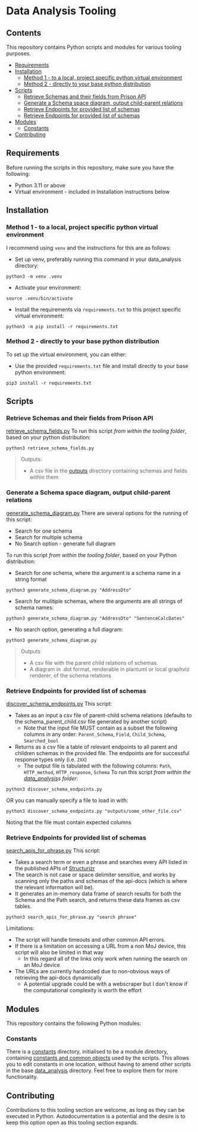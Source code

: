 # Data Analysis Tooling <!-- omit in toc -->

## Contents <!-- omit in toc -->
This repository contains Python scripts and modules for various tooling purposes.

- [Requirements](#requirements)
- [Installation](#installation)
  - [Method 1 - to a local, project specific python virtual environment](#method-1---to-a-local-project-specific-python-virtual-environment)
  - [Method 2 - directly to your base python distribution](#method-2---directly-to-your-base-python-distribution)
- [Scripts](#scripts)
  - [Retrieve Schemas and their fields from Prison API](#retrieve-schemas-and-their-fields-from-prison-api)
  - [Generate a Schema space diagram, output child-parent relations](#generate-a-schema-space-diagram-output-child-parent-relations)
  - [Retrieve Endpoints for provided list of schemas](#retrieve-endpoints-for-provided-list-of-schemas)
  - [Retrieve Endpoints for provided list of schemas](#retrieve-endpoints-for-provided-list-of-schemas-1)
- [Modules](#modules)
  - [Constants](#constants)
- [Contributing](#contributing)

## Requirements

Before running the scripts in this repository, make sure you have the following:

- Python 3.11 or above
- Virtual environment - included in Installation instructions below

## Installation
### Method 1 - to a local, project specific python virtual environment
I recommend using `venv` and the instructions for this are as follows:
* Set up venv, preferably running this command in your data_analysis directory:
```shell
python3 -m venv .venv
```
* Activate your environment:
```shell
source .venv/bin/activate
```
* Install the requirements via `requirements.txt` to this project specific virtual environment:
```shell
python3 -m pip install -r requirements.txt
```

### Method 2 - directly to your base python distribution
To set up the virtual environment, you can either:
* Use the provided `requirements.txt` file and install directly to your base python environment:
```shell
pip3 install -r requirements.txt
```


## Scripts
### Retrieve Schemas and their fields from Prison API
[retrieve_schema_fields.py](retrieve_schema_fields.py)
To run this script *from within the tooling folder*, based on your python distribution:

```shell
python3 retrieve_schema_fields.py
```
>Outputs:
> - A csv file in the [outputs](outputs) directory containing schemas and fields within them

### Generate a Schema space diagram, output child-parent relations
[generate_schema_diagram.py](generate_schema_diagram.py)
There are several options for the running of this script:
- Search for one schema
- Search for multiple schema
- No Search option - generate full diagram

To run this script *from within the tooling folder*, based on your Python distribution:
- Search for one schema, where the argument is a schema name in a string format
```shell
python3 generate_schema_diagram.py "AddressDto"
```
- Search for mulitiple schemas, where the arguments are all strings of schema names:
```shell
python3 generate_schema_diagram.py "AddressDto" "SentenceCalcDates"
```
- No search option, generating a full diagram:
```shell
python3 generate_schema_diagram.py
```

>Outputs
> - A csv file with the parent child relations of schemas.
> - A diagram in .dot format, renderable in plantuml or local graphviz renderer, of the schema relations

### Retrieve Endpoints for provided list of schemas
[discover_schema_endpoints.py](discover_schema_endpoints.py)
This script:
- Takes as an input a csv file of parent-child schema relations (defaults to the schema_parent_child.csv file generated by another script)
  - Note that the input file MUST contain as a subset the following columns in any order: `Parent_Schema`, `Field`, `Child_Schema`, `Searched_bool`
- Returns as a csv file a table of relevant endpoints to all parent and children schemas in the provided file. The endpoints are for successful response types only (i.e. `2XX`)
  - The output file is tabulated with the following columns: `Path`, `HTTP_method`, `HTTP_response`, `Schema`
To run this script *from within the [data_analysis](../data_analysis/)s folder*:

```shell
python3 discover_schema_endpoints.py
```
OR you can manually specify a file to load in with:
```shell
python3 discover_schema_endpoints.py "outputs/some_other_file.csv"
```
Noting that the file must contain expected columns

### Retrieve Endpoints for provided list of schemas
[search_apis_for_phrase.py](search_apis_for_phrase.py)
This script:
- Takes a search term or even a phrase and searches every API listed in the published APIs of [Structurizr](https://structurizr.com/share/56937/documentation#published-apis)
- The search is not case or space delimiter sensitive, and works by scanning only the paths and schemas of the api-docs (which is where the relevant information will be).
- It generates an in-memory data frame of search results for both the Schema and the Path search, and returns these data frames as csv tables.

```shell
python3 search_apis_for_phrase.py "search phrase"
```
Limitations:
  - The script will handle timeouts and other common API errors.
  - If there is a limitation on accessing a URL from a non MoJ device, this script will also be limited in that way
    - In this regard all of the links only work when running the search on an MoJ device
  - The URLs are currently hardcoded due to non-obvious ways of retrieving the api-docs dynamically
    - A potential upgrade could be with a webscraper but I don't know if the computational complexity is worth the effort

## Modules
This repository contains the following Python modules:

### Constants
There is a [constants](constants) directory, initialised to be a module directory, containing [constants and common objects](constants/common.py) used by the scripts.
This allows you to edit constants in one location, without having to amend other scripts in the base [data_analysis](../data_analysis/) directory.
Feel free to explore them for more functionality.

## Contributing
Contributions to this tooling section are welcome, as long as they can be executed in Python. Autodocumentation is a potential and the desire is to keep this option open as this tooling section expands.
